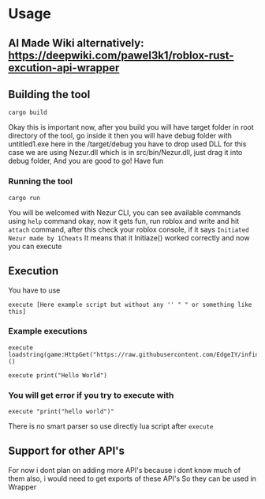 # Usage

## AI Made Wiki alternatively: https://deepwiki.com/pawel3k1/roblox-rust-excution-api-wrapper

## Building the tool

````
cargo build
````

Okay this is important now, after you build you will have target folder in root directory
of the tool, go inside it then you will have debug folder with untitled1.exe here in the /target/debug you have to drop used DLL for this case we are using Nezur.dll which is in src/bin/Nezur.dll, just drag it into debug folder,
And you are good to go! Have fun

### Running the tool
````
cargo run
````


You will be welcomed with Nezur CLI, you can see available commands using `help`
command okay, now it gets fun, run roblox and write and hit `attach`
command, after this check your roblox console, if it says `Initiated Nezur made by 1Cheats`
It means that it Initiaze() worked correctly and now you can execute

## Execution

You have to use

````
execute [Here example script but without any '' " " or something like this]
````

### Example executions

````
execute loadstring(game:HttpGet("https://raw.githubusercontent.com/EdgeIY/infiniteyield/master/source"))()
````

````
execute print("Hello World")
````



### You will get error if you try to execute with 

````
execute "print("hello world")"
````

There is no smart parser so use directly lua script after `execute`



## Support for other API's

For now i dont plan on adding more API's because i dont know much of them also, i would need to get exports of these API's
So they can be used in Wrapper
